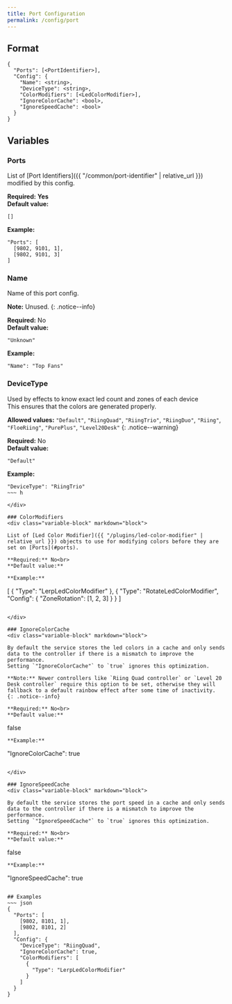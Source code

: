 ```yaml
---
title: Port Configuration
permalink: /config/port
---
```


## Format

~~~
{
  "Ports": [<PortIdentifier>],
  "Config": {
    "Name": <string>,
    "DeviceType": <string>,
    "ColorModifiers": [<LedColorModifier>],
    "IgnoreColorCache": <bool>,
    "IgnoreSpeedCache": <bool>
  }
}
~~~

## Variables

### Ports
<div class="variable-block" markdown="block">

List of [Port Identifiers]({{ "/common/port-identifier" | relative_url }}) modified by this config.

**Required:** **Yes**<br>
**Default value:**
~~~
[]
~~~
**Example:**
~~~
"Ports": [
  [9802, 9101, 1],
  [9802, 9101, 3]
]
~~~

</div>

### Name
<div class="variable-block" markdown="block">

Name of this port config.

**Note:** Unused.
{: .notice--info}

**Required:** No<br>
**Default value:**
~~~
"Unknown"
~~~
**Example:**
~~~
"Name": "Top Fans"
~~~

</div>

### DeviceType
<div class="variable-block" markdown="block">

Used by effects to know exact led count and zones of each device<br>This ensures that the colors are generated properly.

**Allowed values:** `"Default"`, `"RiingQuad"`, `"RiingTrio"`, `"RiingDuo"`, `"Riing"`, `"FloeRiing"`, `"PurePlus"`, `"Level20Desk"`
{: .notice--warning}

**Required:** No<br>
**Default value:**
~~~
"Default"
~~~
**Example:**
~~~
"DeviceType": "RiingTrio"
~~~ h

</div>

### ColorModifiers
<div class="variable-block" markdown="block">

List of [Led Color Modifier]({{ "/plugins/led-color-modifier" | relative_url }}) objects to use for modifying colors before they are set on [Ports](#ports).

**Required:** No<br>
**Default value:**
~~~
~~~
**Example:**
~~~
[
  {
    "Type": "LerpLedColorModifier"
  },
  {
    "Type": "RotateLedColorModifier",
    "Config": {
      "ZoneRotation": [1, 2, 3]
    }
  }
]
~~~

</div>

### IgnoreColorCache
<div class="variable-block" markdown="block">

By default the service stores the led colors in a cache and only sends data to the controller if there is a mismatch to improve the performance.
Setting `"IgnoreColorCache"` to `true` ignores this optimization.

**Note:** Newer controllers like `Riing Quad controller` or `Level 20 Desk controller` require this option to be set, otherwise they will fallback to a default rainbow effect after some time of inactivity.
{: .notice--info}

**Required:** No<br>
**Default value:**
~~~
false
~~~
**Example:**
~~~
"IgnoreColorCache": true
~~~

</div>

### IgnoreSpeedCache
<div class="variable-block" markdown="block">

By default the service stores the port speed in a cache and only sends data to the controller if there is a mismatch to improve the performance.
Setting `"IgnoreSpeedCache"` to `true` ignores this optimization.

**Required:** No<br>
**Default value:**
~~~
false
~~~
**Example:**
~~~
"IgnoreSpeedCache": true
~~~

## Examples
~~~ json
{
  "Ports": [
  	[9802, 8101, 1],
  	[9802, 8101, 2]
  ],
  "Config": {
    "DeviceType": "RiingQuad",
    "IgnoreColorCache": true,
    "ColorModifiers": [
      {
        "Type": "LerpLedColorModifier"
      }
    ]
  }
}
~~~